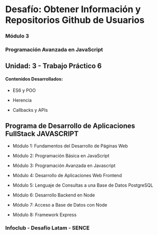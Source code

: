 # Desafío: Obtener Información y Repositorios Github de Usuarios

### Módulo 3
### Programación Avanzada en JavaScript

## Unidad: 3 - Trabajo Práctico 6

#### Contenidos Desarrollados:

- ES6 y POO

- Herencia

- Callbacks y APIs

## Programa de Desarrollo de Aplicaciones FullStack JAVASCRIPT

- Módulo 1: Fundamentos del Desarrollo de Páginas Web

- Módulo 2: Programación Básica en JavaScript

- Módulo 3: Programación Avanzada en Javascript

- Módulo 4: Desarrollo de Aplicaciones Web Frontend

- Módulo 5: Lenguaje de Consultas a una Base de Datos PostgreSQL

- Módulo 6: Desarrollo Backend en Node

- Módulo 7: Acceso a Base de Datos con Node

- Módulo 8: Framework Express


### Infoclub - Desafío Latam - SENCE